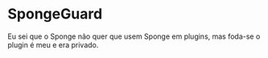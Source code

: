 # SpongeGuard
Eu sei que o Sponge não quer que usem Sponge em plugins, mas foda-se o plugin é meu e era privado.
